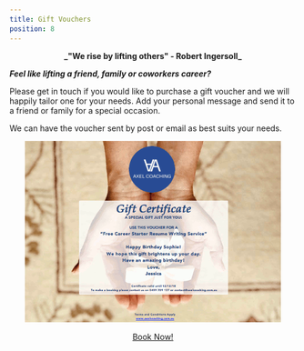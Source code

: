 ```yaml
---
title: Gift Vouchers
position: 8
---
```

<div style="text-align: center; font-weight:bold">
_"We rise by lifting others" - Robert Ingersoll_
</div>

**_Feel like lifting a friend, family or coworkers career?_**

Please get in touch if you would like to purchase a gift voucher and we will happily tailor one for your needs. Add your personal message and send it to a friend or family for a special occasion.  

We can have the voucher sent by post or email as best suits your needs. 

<div style="text-align:center">

<img src="/uploads/gift_voucher.png">

<p><a class="button" style="display: block; width: 200px; margin: 0 auto;" href="/contact">Book Now!</a></p>

</div>
